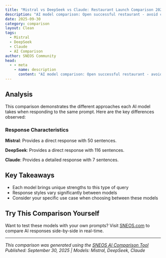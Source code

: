 ```yaml
---
title: "Mistral vs DeepSeek vs Claude: Restaurant Launch Comparison 2025"
description: "AI model comparison: Open successful restaurant - avoid common failure mistakes..."
date: 2025-09-30
category: comparison
layout: Clean
tags:
  - Mistral
  - DeepSeek
  - Claude
  - AI Comparison
author: SNEOS Community
head:
  - - meta
    - name: description
      content: "AI model comparison: Open successful restaurant - avoid common failure mistakes..."
---
```


<ChatComparison
  title="Mistral vs DeepSeek vs Claude: Restaurant Launch Comparison 2025"
  prompt="Open successful restaurant - avoid common failure mistakes"
  :responses='{
    "Mistral": "Opening a successful restaurant involves careful planning, execution, and avoiding common pitfalls. Here are some steps to help you succeed and avoid typical mistakes:\n\n### 1. **Conduct Thorough Market Research**\n   - **Understand Your Target Market:** Identify who your customers are, what they want, and how much they are willing to pay.\n   - **Analyze Competitors:** Study successful and failed restaurants in your area to understand what works and what doesn\u2019t.\n\n### 2. **Develop a Strong Concept**\n   - **Unique Selling Proposition (USP):** Define what makes your restaurant unique. This could be a specific cuisine, ambiance, or service style.\n   - **Consistent Branding:** Ensure your concept is reflected in your menu, decor, and marketing materials.\n\n### 3. **Create a Detailed Business Plan**\n   - **Financial Projections:** Include startup costs, operating expenses, revenue projections, and break-even analysis.\n   - **Marketing Strategy:** Outline how you will attract and retain customers.\n   - **Operational Plan:** Detail staffing, supply chain, and daily operations.\n\n### 4. **Secure Adequate Funding**\n   - **Realistic Budget:** Ensure you have enough capital to cover initial costs and sustain operations until you become profitable.\n   - **Diverse Funding Sources:** Consider loans, investors, and personal savings.\n\n### 5. **Choose the Right Location**\n   - **Visibility and Accessibility:** Ensure your restaurant is easy to find and access.\n   - **Foot Traffic:** High foot traffic areas can be beneficial, but consider the competition and rental costs.\n\n### 6. **Design an Efficient Layout**\n   - **Kitchen Design:** Ensure the kitchen is well-organized and equipped to handle peak times.\n   - **Dining Area:** Create a comfortable and inviting space that maximizes seating capacity without feeling cramped.\n\n### 7. **Hire and Train the Right Staff**\n   - **Experienced Management:** Hire managers with industry experience.\n   - **Training Programs:** Ensure all staff are well-trained in customer service, food handling, and safety procedures.\n\n### 8. **Develop a Compelling Menu**\n   - **Quality Ingredients:** Use fresh, high-quality ingredients.\n   - **Variety and Balance:** Offer a mix of popular and unique dishes.\n   - **Pricing Strategy:** Ensure prices are competitive and profitable.\n\n### 9. **Implement Effective Marketing**\n   - **Social Media:** Use platforms like Instagram, Facebook, and Yelp to engage with customers.\n   - **Local Advertising:** Consider local newspapers, radio, and community events.\n   - **Loyalty Programs:** Reward repeat customers with discounts or special offers.\n\n### 10. **Maintain High Standards of Quality and Service**\n   - **Consistent Quality:** Ensure food and service quality are consistently high.\n   - **Customer Feedback:** Actively seek and respond to customer feedback.\n\n### Common Mistakes to Avoid:\n\n1. **Underestimating Costs:** Many new restaurants fail due to underestimating startup and operating costs.\n2. **Poor Location:** A bad location can doom a restaurant, regardless of how good the food is.\n3. **Inadequate Staffing:** Not having enough experienced staff can lead to poor service and customer dissatisfaction.\n4. **Lack of Marketing:** Failing to market your restaurant effectively can result in low customer turnout.\n5. **Ignoring Customer Feedback:** Not listening to and acting on customer feedback can lead to a decline in quality and service.\n6. **Overcomplicating the Menu:** A menu that is too large or complex can lead to inefficiencies and poor quality.\n7. **Neglecting Financial Management:** Poor financial management can lead to cash flow problems and eventual closure.\n\nBy following these steps and avoiding common mistakes, you can increase your chances of opening and running a successful restaurant.",
    "DeepSeek": "Of course. Opening a successful restaurant is a monumental challenge, but by systematically avoiding the most common failure points, you dramatically increase your odds.\n\nThis guide is broken into two parts: **The Big Picture Strategy** (what to do before you even sign a lease) and **The Operational Execution** (how to run it day-to-day).\n\n---\n\n### Part 1: The Big Picture Strategy (Avoiding Foundation Failure)\n\nThis is where most restaurants fail before they even serve their first customer.\n\n#### 1. Concept \u0026 Market Fit: Don\u0027t Be a \u0022Me-Too\u0022 Restaurant\n*   **Mistake:** Opening a generic Italian place or a burger joint just because you like the food, without a unique selling proposition.\n*   **Solution:** Your concept must be specific, memorable, and fill a gap in your local market.\n    *   **Be Specific:** Instead of \u0022Asian Fusion,\u0022 be \u0022Modern Vietnamese Street Food.\u0022 Instead of a \u0022Gastropub,\u0022 be a \u0022Craft Beer Hall with Detroit-Style Pizza.\u0022\n    *   **Know Your Customer:** Who are you serving? Families? Date-night couples? Business lunchers? Hipster millennials? Your menu, pricing, location, and ambiance must cater directly to them.\n    *   **Validate Your Idea:** Talk to people. Do pop-ups or farmers\u0027 markets to test your concept and menu items.\n\n#### 2. The Business Plan: Your Roadmap to Reality\n*   **Mistake:** \u0022Winging it\u0022 with a rough idea of costs and a dream of being busy.\n*   **Solution:** Write a detailed, conservative business plan. This is non-negotiable.\n    *   **Financial Projections:** Create a detailed spreadsheet. Project your sales, but be realistic. Most restaurants aren\u0027t packed from day one.\n    *   **Startup Costs:** Account for everything: leasehold improvements, kitchen equipment, licenses, insurance, furniture, POS system, initial inventory, and a **marketing budget**.\n    *   **Operating Costs:** Know your fixed costs (rent, utilities, salaries) and variable costs (food, packaging).\n    *   **Break-Even Analysis:** Know exactly how many covers you need to serve per day to cover costs. This is your most important number.\n\n#### 3. Financials \u0026 Funding: The Lifeblood of Your Business\n*   **Mistake:** Underestimating costs and running out of cash. This is the #1 killer of new restaurants.\n*   **Solution:**\n    *   **Secure Enough Capital:** A good rule of thumb is to calculate your total startup costs, and then add **at least 6 months of operating expenses** on top of that. This is your \u0022runway\u0022 to survive the slow start.\n    *   **Understand Food Cost \u0026 Pricing:** Your menu prices are not arbitrary. They are a direct function of your food cost. Aim for a food cost between 28-35%. If your ingredients for a dish cost $4, it should be priced at around $12-$14.\n    *   **Live By Your P\u0026L:** Review your Profit \u0026 Loss statement weekly. Track every dollar in and out.\n\n#### 4. Location, Location, Location\n*   **Mistake:** Falling in love with a cheap, hidden, or inconvenient space.\n*   **Solution:** Choose your location based on logic, not emotion.\n    *   **Visibility \u0026 Accessibility:** Is it easy to see and get to? Is there ample parking or is it near public transport?\n    *   **Demographics:** Does the neighborhood match your target customer?\n    *   **Competition \u0026 Complements:** Is there too much direct competition? Or are there complementary businesses (theaters, gyms, offices) that can drive traffic your way?\n    *   **Understand the Lease:** Get a lawyer to review it. Watch for hidden costs like Common Area Maintenance (CAM) fees.\n\n---\n\n### Part 2: Operational Execution (Avoiding Day-to-Day Failure)\n\nA great plan is useless without flawless execution.\n\n#### 5. The Menu: Your Most Important Marketing Tool\n*   **Mistake:** A massive, 50-item menu that requires immense inventory and leads to mediocre, inconsistent food.\n*   **Solution:** Keep it small and focused.\n    *   **Do Fewer Things, Exceptionally Well:** A concise menu is easier to execute, reduces waste, and ensures quality.\n    *   **Engineer Your Menu:** Design dishes with overlapping ingredients to reduce inventory complexity and cost.\n    *   **Descriptive \u0026 Appealing:** Use evocative language. \u0022Creamy garlic mashed potatoes\u0022 sounds better than \u0022mashed potatoes.\u0022\n\n#### 6. Kitchen \u0026 Front-of-House Management\n*   **Mistake:** Inconsistent food, slow service, and high staff turnover.\n*   **Solution:**\n    *   **Create Systems:** Document every recipe and every service standard. How is a dish plated? How does a server greet a table? Consistency is key.\n    *   **Hire for Attitude, Train for Skill:** You can teach someone to use a POS system, but you can\u0027t teach them to be genuinely hospitable.\n    *   **Empower Your Staff:** Trust your team to handle minor customer complaints (e.g., comping a dessert) to turn a negative experience into a positive one.\n\n#### 7. Marketing \u0026 Community Building\n*   **Mistake:** The \u0022Field of Dreams\u0022 fallacy\u2014\u0022If you build it, they will come.\u0022\n*   **Solution:** Be proactive from day one.\n    *   **Social Media:** Don\u0027t just post your menu. Show behind-the-scenes content, introduce your staff, and showcase your ingredients.\n    *   **Local Partnerships:** Partner with nearby businesses, charities, and influencers.\n    *   **Grand Opening \u0026 PR:** Generate a buzz. Host a soft opening for friends, family, and local media to work out the kinks before the real launch.\n    *   **Loyalty Programs:** Reward repeat customers. It\u0027s cheaper to keep a customer than to acquire a new one.\n\n#### 8. Customer Experience is Everything\n*   **Mistake:** Focusing only on the food and ignoring the overall experience.\n*   **Solution:** The meal is the product; the memory is what they buy.\n    *   **Cleanliness:** The restaurant must be spotless\u2014dining room, restrooms, and especially the kitchen.\n    *   **Service:** Staff should be attentive but not intrusive, knowledgeable, and friendly.\n    *   **Value Perception:** The customer must leave feeling that the experience was worth more than the money they paid.\n\n#### 9. Adaptability \u0026 Continuous Improvement\n*   **Mistake:** Sticking stubbornly to a concept or menu item that isn\u0027t working.\n*   **Solution:** Be a student of your own business.\n    *   **Listen to Feedback:** Read online reviews and, more importantly, talk to your guests. What do they love? What could be better?\n    *   **Be Data-Driven:** Use your POS data. What are your best-selling dishes? What are your slowest days? Adjust your ordering, staffing, and marketing accordingly.\n    *   **Innovate Slowly:** It\u0027s okay to introduce specials or change a few menu items seasonally, but don\u0027t completely reinvent your successful core concept on a whim.\n\n### Your Pre-Opening Checklist\n\n1.  [ ] **Concept \u0026 Business Plan:** Solidified and written down.\n2.  [ ] **Funding Secured:** Enough for startup \u002B 6 months of operations.\n3.  [ ] **Location Secured:** Vetted and lease signed.\n4.  [ ] **Legalities:** Business license, food service permit, liquor license (if applicable), and insurance in place.\n5.  [ ] **Menu Finalized:** Costed out, priced, and designed.\n6.  [ ] **Supplier Relationships:** Lined up with key vendors.\n7.  [ ] **Team Hired:** Key staff (Chef, Manager) are on board.\n8.  [ ] **Systems Created:** Recipes, training manuals, employee handbook.\n9.  [ ] **Marketing Plan:** Pre-launch buzz campaign ready.\n10. [ ] **Soft Opening Scheduled:** To train staff and test systems.\n\nOpening a restaurant is a marathon, not a sprint. By focusing on a solid foundation and relentless execution, you can avoid the common pitfalls and build a thriving, beloved business. Good luck",
    "Claude": "# Restaurant Success: Avoiding Critical Mistakes\n\n## **Location \u0026 Market Research**\n\u274C **Common Mistake**: Choosing location based on low rent alone\n\u2705 **Success Strategy**: \n- Analyze foot traffic, demographics, competition\n- Ensure visibility and accessibility\n- Consider parking and public transportation\n- Match location to your target market\n\n## **Financial Management**\n\u274C **Common Mistake**: Underestimating startup costs and cash flow needs\n\u2705 **Success Strategy**:\n- Budget 20-30% more than initial estimates\n- Track food costs weekly (aim for 28-35% of revenue)\n- Monitor labor costs (25-35% of revenue)\n- Maintain 3-6 months operating expenses in reserve\n- Use POS systems for real-time financial tracking\n\n## **Menu Development**\n\u274C **Common Mistake**: Overly complex menu with too many options\n\u2705 **Success Strategy**:\n- Start with 15-25 well-executed items\n- Focus on dishes with overlapping ingredients\n- Price strategically (food cost \u002B labor \u002B overhead \u002B profit)\n- Test recipes thoroughly before launch\n- Design for kitchen efficiency\n\n## **Staffing \u0026 Training**\n\u274C **Common Mistake**: Inadequate hiring and training processes\n\u2705 **Success Strategy**:\n- Hire for attitude, train for skills\n- Develop standard operating procedures\n- Invest in comprehensive training programs\n- Create positive workplace culture to reduce turnover\n- Cross-train staff for flexibility\n\n## **Quality Control**\n\u274C **Common Mistake**: Inconsistent food quality and service\n\u2705 **Success Strategy**:\n- Establish strict quality standards\n- Implement regular taste testing\n- Create detailed recipe cards and portion controls\n- Monitor customer feedback actively\n- Maintain equipment properly\n\n## **Marketing \u0026 Customer Experience**\n\u274C **Common Mistake**: Neglecting marketing and customer retention\n\u2705 **Success Strategy**:\n- Build strong online presence (website, social media, reviews)\n- Focus on exceptional customer service\n- Create loyalty programs\n- Engage with local community\n- Respond professionally to all feedback\n\n## **Key Performance Metrics to Track**\n- **Food cost percentage**: 28-35%\n- **Labor cost percentage**: 25-35%\n- **Customer acquisition cost**\n- **Average ticket size**\n- **Table turnover rate**\n- **Customer retention rate**\n\n## **First 90 Days Action Plan**\n1. **Soft opening** with limited menu and hours\n2. **Gather feedback** and make adjustments\n3. **Staff optimization** based on actual volume\n4. **Marketing push** once operations are smooth\n5. **Financial review** and adjustment of projections\n\n**Remember**: Most restaurant failures happen within the first year due to cash flow issues and operational problems. Focus on sustainable growth over rapid expansion."
  }'
  published-date="16:32"
/>

## Analysis

This comparison demonstrates the different approaches each AI model takes when responding to the same prompt. Here are the key differences observed:

### Response Characteristics

**Mistral**: Provides a direct response with 50 sentences. 

**DeepSeek**: Provides a direct response with 116 sentences. 

**Claude**: Provides a detailed response with 7 sentences. 

## Key Takeaways

- Each model brings unique strengths to this type of query
- Response styles vary significantly between models
- Consider your specific use case when choosing between these models

## Try This Comparison Yourself

Want to test these models with your own prompts? Visit [SNEOS.com](https://sneos.com) to compare AI responses side-by-side in real-time.

---

*This comparison was generated using the [SNEOS AI Comparison Tool](https://sneos.com)*
*Published: September 30, 2025 | Models: Mistral, DeepSeek, Claude*

